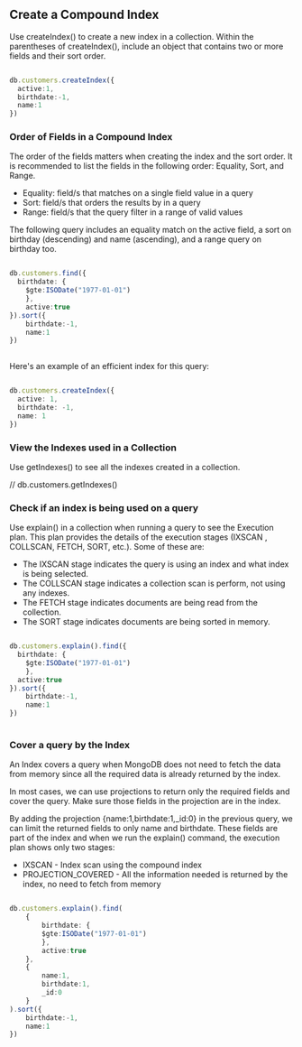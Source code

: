 ## Create a Compound Index
Use createIndex() to create a new index in a collection. Within the parentheses of createIndex(), include an object that contains two or more fields and their sort order.

```typescript

db.customers.createIndex({
  active:1, 
  birthdate:-1,
  name:1
})

```

### Order of Fields in a Compound Index
The order of the fields matters when creating the index and the sort order. It is recommended to list the fields in the following order: Equality, Sort, and Range.

- Equality: field/s that matches on a single field value in a query
- Sort: field/s that orders the results by in a query
- Range: field/s that the query filter in a range of valid values

The following query includes an equality match on the active field, a sort on birthday (descending) and name (ascending), and a range query on birthday too.

```typescript

db.customers.find({
  birthdate: {
    $gte:ISODate("1977-01-01")
    },
    active:true
}).sort({
    birthdate:-1, 
    name:1
})
      
```

Here's an example of an efficient index for this query:

```typescript

db.customers.createIndex({
  active: 1, 
  birthdate: -1,
  name: 1
})

```

### View the Indexes used in a Collection
Use getIndexes() to see all the indexes created in a collection.

// db.customers.getIndexes()

### Check if an index is being used on a query
Use explain() in a collection when running a query to see the Execution plan. This plan provides the details of the execution stages (IXSCAN , COLLSCAN, FETCH, SORT, etc.). Some of these are:

- The IXSCAN stage indicates the query is using an index and what index is being selected.
- The COLLSCAN stage indicates a collection scan is perform, not using any indexes.
- The FETCH stage indicates documents are being read from the collection.
- The SORT stage indicates documents are being sorted in memory.

```typescript

db.customers.explain().find({
  birthdate: {
    $gte:ISODate("1977-01-01")
    },
  active:true
}).sort({
    birthdate:-1,
    name:1
})
    
```

### Cover a query by the Index
An Index covers a query when MongoDB does not need to fetch the data from memory since all the required data is already returned by the index.

In most cases, we can use projections to return only the required fields and cover the query. Make sure those fields in the projection are in the index.

By adding the projection {name:1,birthdate:1,_id:0} in the previous query, we can limit the returned fields to only name and birthdate. These fields are part of the index and when we run the explain() command, the execution plan shows only two stages:

- IXSCAN - Index scan using the compound index
- PROJECTION_COVERED - All the information needed is returned by the index, no need to fetch from memory

```typescript

db.customers.explain().find(
    {
        birthdate: {
        $gte:ISODate("1977-01-01")
        },
        active:true
    },
    {
        name:1,
        birthdate:1, 
        _id:0
    }
).sort({
    birthdate:-1,
    name:1
})
    
```